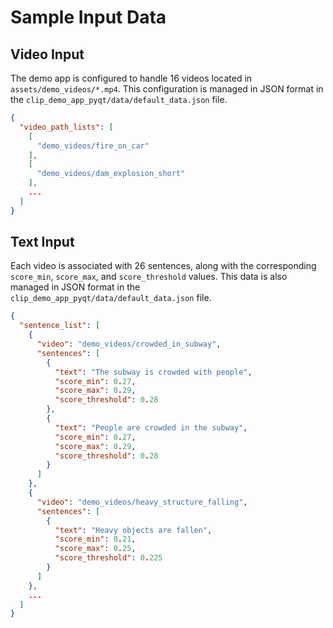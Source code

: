 # Sample Input Data 

## Video Input

The demo app is configured to handle 16 videos located in `assets/demo_videos/*.mp4`. This configuration is managed in JSON format in the `clip_demo_app_pyqt/data/default_data.json` file.

```json
{
  "video_path_lists": [
    [
      "demo_videos/fire_on_car"
    ],
    [
      "demo_videos/dam_explosion_short"
    ],
    ...
  ]
}
```

## Text Input

Each video is associated with 26 sentences, along with the corresponding `score_min`, `score_max`, and `score_threshold` values. This data is also managed in JSON format in the `clip_demo_app_pyqt/data/default_data.json` file.

```json
{
  "sentence_list": [
    {
      "video": "demo_videos/crowded_in_subway",
      "sentences": [
        {
          "text": "The subway is crowded with people",
          "score_min": 0.27,
          "score_max": 0.29,
          "score_threshold": 0.28
        },
        {
          "text": "People are crowded in the subway",
          "score_min": 0.27,
          "score_max": 0.29,
          "score_threshold": 0.28
        }
      ]
    },
    {
      "video": "demo_videos/heavy_structure_falling",
      "sentences": [
        {
          "text": "Heavy objects are fallen",
          "score_min": 0.21,
          "score_max": 0.25,
          "score_threshold": 0.225
        }
      ]
    },
    ...
  ]
}
```

